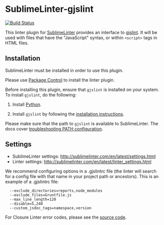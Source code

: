 SublimeLinter-gjslint
=========================

[![Build Status](https://travis-ci.org/SublimeLinter/SublimeLinter-gjslint.svg?branch=master)](https://travis-ci.org/SublimeLinter/SublimeLinter-gjslint)

This linter plugin for [SublimeLinter](https://github.com/SublimeLinter/SublimeLinter) provides an interface to [gjslint](https://developers.google.com/closure/utilities/docs/linter_howto).
It will be used with files that have the "JavaScript" syntax, or within `<script>` tags in HTML files.


## Installation

SublimeLinter must be installed in order to use this plugin. 

Please use [Package Control](https://packagecontrol.io) to install the linter plugin.

Before installing this plugin, ensure that `gjslint` is installed on your system.
To install `gjslint`, do the following:

1. Install [Python](http://python.org).

1. Install `gjslint` by following the [installation instructions](https://developers.google.com/closure/utilities/docs/linter_howto).

Please make sure that the path to `gjslint` is available to SublimeLinter.
The docs cover [troubleshooting PATH configuration](http://sublimelinter.com/en/latest/troubleshooting.html#finding-a-linter-executable).


## Settings

- SublimeLinter settings: http://sublimelinter.com/en/latest/settings.html
- Linter settings: http://sublimelinter.com/en/latest/linter_settings.html

We recommend configuring options in a .gjslintrc file (the linter will search for a config file with that name in your project path or ancestors). This is an example of a .gjslintrc file:

```
  --exclude_directories=reports,node_modules
  --exclude_files=Gruntfile.js
  --max_line_length=120
  --disable=5,240
  --custom_jsdoc_tags=namespace,version
```

For Closure Linter error codes, please see the [source code](https://code.google.com/p/closure-linter/source/browse/trunk/closure_linter/errors.py).
